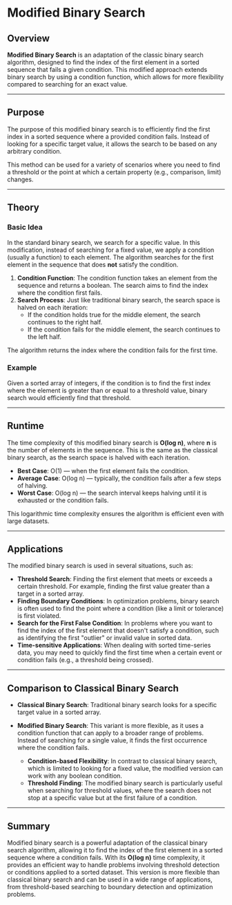 # Modified Binary Search

## Overview

**Modified Binary Search** is an adaptation of the classic binary search algorithm, designed to find the index of the first element in a sorted sequence that fails a given condition. This modified approach extends binary search by using a condition function, which allows for more flexibility compared to searching for an exact value.

---

## Purpose

The purpose of this modified binary search is to efficiently find the first index in a sorted sequence where a provided condition fails. Instead of looking for a specific target value, it allows the search to be based on any arbitrary condition.

This method can be used for a variety of scenarios where you need to find a threshold or the point at which a certain property (e.g., comparison, limit) changes.

---

## Theory

### Basic Idea

In the standard binary search, we search for a specific value. In this modification, instead of searching for a fixed value, we apply a condition (usually a function) to each element. The algorithm searches for the first element in the sequence that does **not** satisfy the condition.

1. **Condition Function**: The condition function takes an element from the sequence and returns a boolean. The search aims to find the index where the condition first fails.
2. **Search Process**: Just like traditional binary search, the search space is halved on each iteration:
   - If the condition holds true for the middle element, the search continues to the right half.
   - If the condition fails for the middle element, the search continues to the left half.

The algorithm returns the index where the condition fails for the first time.

### Example

Given a sorted array of integers, if the condition is to find the first index where the element is greater than or equal to a threshold value, binary search would efficiently find that threshold.

---

## Runtime

The time complexity of this modified binary search is **O(log n)**, where **n** is the number of elements in the sequence. This is the same as the classical binary search, as the search space is halved with each iteration.

- **Best Case**: O(1) — when the first element fails the condition.
- **Average Case**: O(log n) — typically, the condition fails after a few steps of halving.
- **Worst Case**: O(log n) — the search interval keeps halving until it is exhausted or the condition fails.

This logarithmic time complexity ensures the algorithm is efficient even with large datasets.

---

## Applications

The modified binary search is used in several situations, such as:

- **Threshold Search**: Finding the first element that meets or exceeds a certain threshold. For example, finding the first value greater than a target in a sorted array.
- **Finding Boundary Conditions**: In optimization problems, binary search is often used to find the point where a condition (like a limit or tolerance) is first violated.
- **Search for the First False Condition**: In problems where you want to find the index of the first element that doesn't satisfy a condition, such as identifying the first "outlier" or invalid value in sorted data.
- **Time-sensitive Applications**: When dealing with sorted time-series data, you may need to quickly find the first time when a certain event or condition fails (e.g., a threshold being crossed).

---

## Comparison to Classical Binary Search

- **Classical Binary Search**: Traditional binary search looks for a specific target value in a sorted array.
- **Modified Binary Search**: This variant is more flexible, as it uses a condition function that can apply to a broader range of problems. Instead of searching for a single value, it finds the first occurrence where the condition fails.
  
  - **Condition-based Flexibility**: In contrast to classical binary search, which is limited to looking for a fixed value, the modified version can work with any boolean condition.
  - **Threshold Finding**: The modified binary search is particularly useful when searching for threshold values, where the search does not stop at a specific value but at the first failure of a condition.

---

## Summary

Modified binary search is a powerful adaptation of the classical binary search algorithm, allowing it to find the index of the first element in a sorted sequence where a condition fails. With its **O(log n)** time complexity, it provides an efficient way to handle problems involving threshold detection or conditions applied to a sorted dataset. This version is more flexible than classical binary search and can be used in a wide range of applications, from threshold-based searching to boundary detection and optimization problems.

